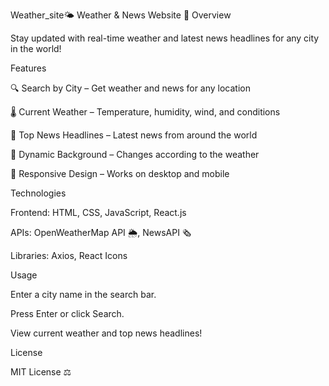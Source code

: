 Weather_site🌤️ Weather & News Website 📰
Overview

Stay updated with real-time weather and latest news headlines for any city in the world!

Features

🔍 Search by City – Get weather and news for any location

🌡️ Current Weather – Temperature, humidity, wind, and conditions

📰 Top News Headlines – Latest news from around the world

🎨 Dynamic Background – Changes according to the weather

📱 Responsive Design – Works on desktop and mobile

Technologies

Frontend: HTML, CSS, JavaScript, React.js

APIs: OpenWeatherMap API 🌦️, NewsAPI 🗞️

Libraries: Axios, React Icons

Usage

Enter a city name in the search bar.

Press Enter or click Search.

View current weather and top news headlines!

License

MIT License ⚖️